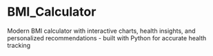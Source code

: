 # BMI_Calculator
Modern BMI calculator with interactive charts, health insights, and personalized recommendations - built with Python for accurate health tracking
